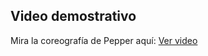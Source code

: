 ## Video demostrativo
Mira la coreografía de Pepper aquí: [Ver video](https://www.youtube.com/shorts/zRMMtNJHi3A)
